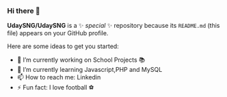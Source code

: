 ### Hi there 👋


**UdaySNG/UdaySNG** is a ✨ _special_ ✨ repository because its `README.md` (this file) appears on your GitHub profile.

Here are some ideas to get you started:

- 🔭 I’m currently working on School Projects 📚
- 🌱 I’m currently learning Javascript,PHP and MySQL
- 📫 How to reach me: Linkedin
- ⚡ Fun fact: I love football ⚽️ 

